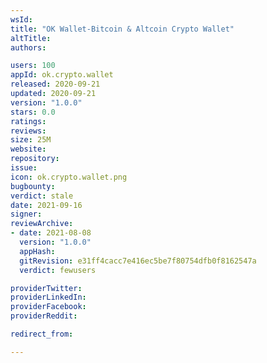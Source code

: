 ```yaml
---
wsId: 
title: "OK Wallet-Bitcoin & Altcoin Crypto Wallet"
altTitle: 
authors:

users: 100
appId: ok.crypto.wallet
released: 2020-09-21
updated: 2020-09-21
version: "1.0.0"
stars: 0.0
ratings: 
reviews: 
size: 25M
website: 
repository: 
issue: 
icon: ok.crypto.wallet.png
bugbounty: 
verdict: stale
date: 2021-09-16
signer: 
reviewArchive:
- date: 2021-08-08
  version: "1.0.0"
  appHash: 
  gitRevision: e31ff4cacc7e416ec5be7f80754dfb0f8162547a
  verdict: fewusers

providerTwitter: 
providerLinkedIn: 
providerFacebook: 
providerReddit: 

redirect_from:

---
```




